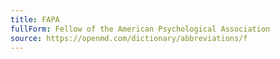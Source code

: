 ```yaml
---
title: FAPA
fullForm: Fellow of the American Psychological Association
source: https://openmd.com/dictionary/abbreviations/f
---
```

